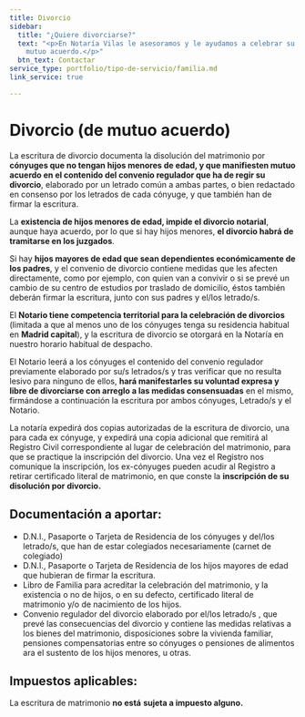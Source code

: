 ```yaml
---
title: Divorcio
sidebar:
  title: "¿Quiere divorciarse?"
  text: "<p>En Notaría Vilas le asesoramos y le ayudamos a celebrar su divorcio de
    mutuo acuerdo.</p>"
  btn_text: Contactar
service_type: portfolio/tipo-de-servicio/familia.md
link_service: true

---
```

# **Divorcio (de mutuo acuerdo)**

La escritura de divorcio documenta la disolución del matrimonio por **cónyuges que no tengan hijos menores de edad, y que manifiesten mutuo acuerdo en el contenido del convenio regulador que ha de regir su divorcio**, elaborado por un letrado común a ambas partes, o bien redactado en consenso por los letrados de cada cónyuge, y que también han de firmar la escritura.

La **existencia de hijos menores de edad, impide el divorcio notarial**, aunque haya acuerdo, por lo que si hay hijos menores, **el divorcio habrá de tramitarse en los juzgados**.

Si hay **hijos mayores de edad que sean dependientes económicamente de los padres**, y el convenio de divorcio contiene medidas que les afecten directamente, como por ejemplo, con quien van a convivir o si se prevé un cambio de su centro de estudios por traslado de domicilio, éstos también deberán firmar la escritura, junto con sus padres y el/los letrado/s.

El **Notario tiene competencia territorial para la celebración de divorcios** (limitada a que al menos uno de los cónyuges tenga su residencia habitual en **Madrid capital**), y la escritura de divorcio se otorgará en la Notaría en nuestro horario habitual de despacho.

El Notario leerá a los cónyuges el contenido del convenio regulador previamente elaborado por su/s letrados/s y tras verificar que no resulta lesivo para ninguno de ellos, **hará manifestarles su voluntad expresa y libre de divorciarse con arreglo a las medidas consensuadas** en el mismo, firmándose a continuación la escritura por ambos cónyuges, Letrado/s y el Notario.

La notaría expedirá dos copias autorizadas de la escritura de divorcio, una para cada ex cónyuge, y expedirá una copia adicional que remitirá al Registro Civil correspondiente al lugar de celebración del matrimonio, para que se practique la inscripción del divorcio. Una vez el Registro nos comunique la inscripción, los ex-cónyuges pueden acudir al Registro a retirar certificado literal de matrimonio, en que conste la **inscripción de su disolución por divorcio.**

## **Documentación a aportar:**

* D.N.I., Pasaporte o Tarjeta de Residencia de los cónyuges y del/los letrado/s, que han de estar colegiados necesariamente (carnet de colegiado)
* D.N.I., Pasaporte o Tarjeta de Residencia de los hijos mayores de edad que hubieran de firmar la escritura.
* Libro de Familia para acreditar la celebración del matrimonio, y la existencia o no de hijos, o en su defecto, certificado literal de matrimonio y/o de nacimiento de los hijos.
* Convenio regulador del divorcio elaborado por el/los letrado/s , que prevé las consecuencias del divorcio y contiene las medidas relativas a los bienes del matrimonio, disposiciones sobre la vivienda familiar, pensiones compensatorias entre so cónyuges o pensiones de alimentos ara el sustento de los hijos menores, u otras.

## **Impuestos aplicables**:

La escritura de matrimonio **no está** **sujeta a impuesto alguno.**